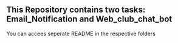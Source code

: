 ## This Repository contains two tasks: Email_Notification and Web_club_chat_bot
  You can accees seperate README in the respective folders
